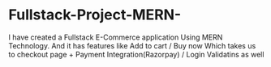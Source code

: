 # Fullstack-Project-MERN-
I have created a Fullstack E-Commerce application Using MERN Technology. And it has features like Add to cart / Buy now Which takes us to checkout page + Payment Integration(Razorpay) / Login Validatins as well
